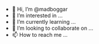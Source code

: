 - 👋 Hi, I’m @madboggar
- 👀 I’m interested in ...
- 🌱 I’m currently learning ...
- 💞️ I’m looking to collaborate on ...
- 📫 How to reach me ...

<!---
madboggar/madboggar is a ✨ special ✨ repository because its `README.md` (this file) appears on your GitHub profile.
You can click the Preview link to take a look at your changes.
--->
